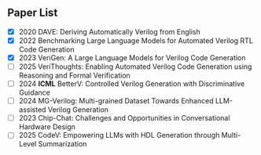 ## Paper List
- [x] 2020 DAVE: Deriving Automatically Verilog from English
- [x] 2022 Benchmarking Large Language Models for Automated Verilog RTL Code Generation
- [x] 2023 VeriGen: A Large Language Models for Verilog Code Generation
- [ ] 2025 VeriThoughts: Enabling Automated Verilog Code Generation using Reasoning and Formal Verification
- [ ] 2024 **ICML** BetterV: Controlled Verilog Generation with Discriminative Guidance
- [ ] 2024 MG-Verilog: Multi-grained Dataset Towards Enhanced LLM-assisted Verilog Generation
- [ ] 2023 Chip-Chat: Challenges and Opportunities in Conversational Hardware Design
- [ ] 2025 CodeV: Empowering LLMs with HDL Generation through Multi-Level Summarization